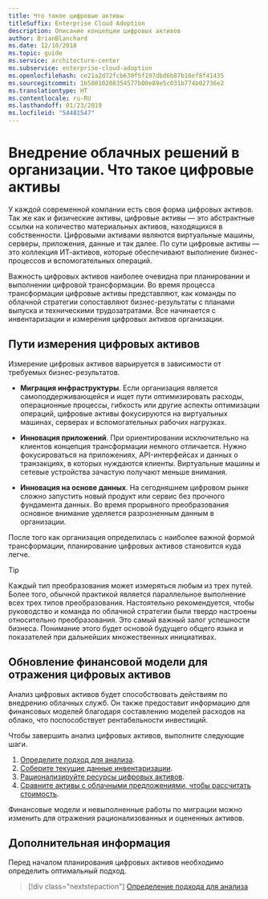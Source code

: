 ```yaml
---
title: Что такое цифровые активы
titleSuffix: Enterprise Cloud Adoption
description: Описание концепции цифровых активов
author: BrianBlanchard
ms.date: 12/10/2018
ms.topic: guide
ms.service: architecture-center
ms.subservice: enterprise-cloud-adoption
ms.openlocfilehash: ce21a2d72fcb630f5f197dbd6b87b16ef8f41435
ms.sourcegitcommit: 1b50810208354577b00e89e5c031b774b02736e2
ms.translationtype: HT
ms.contentlocale: ru-RU
ms.lasthandoff: 01/23/2019
ms.locfileid: "54481547"
---
```

# <a name="enterprise-cloud-adoption-what-is-a-digital-estate"></a>Внедрение облачных решений в организации. Что такое цифровые активы

У каждой современной компании есть своя форма цифровых активов. Так же как и физические активы, цифровые активы — это абстрактные ссылки на количество материальных активов, находящихся в собственности. Цифровыми активами являются виртуальные машины, серверы, приложения, данные и так далее. По сути цифровые активы — это коллекция ИТ-активов, которые обеспечивают выполнение бизнес-процессов и вспомогательных операций.

Важность цифровых активов наиболее очевидна при планировании и выполнении цифровой трансформации. Во время процесса трансформации цифровые активы представляют, как команды по облачной стратегии сопоставляют бизнес-результаты с планами выпуска и техническими трудозатратами. Все начинается с инвентаризации и измерения цифровых активов организации.

## <a name="how-can-a-digital-estate-be-measured"></a>Пути измерения цифровых активов

Измерение цифровых активов варьируется в зависимости от требуемых бизнес-результатов.

- **Миграция инфраструктуры**. Если организация является самоподдерживающейся и ищет пути оптимизировать расходы, операционные процессы, гибкость или другие аспекты оптимизации операций, цифровые активы фокусируются на виртуальных машинах, серверах и вспомогательных рабочих нагрузках.

- **Инновация приложений**. При ориентировании исключительно на клиентов концепция трансформации немного отличается. Нужно фокусироваться на приложениях, API-интерфейсах и данных о транзакциях, в которых нуждаются клиенты. Виртуальные машины и сетевые устройства зачастую получают меньше внимания.

- **Инновация на основе данных**. На сегодняшнем цифровом рынке сложно запустить новый продукт или сервис без прочного фундамента данных. Во время прорывного преобразования основное внимание уделяется разрозненным данным в организации.

После того как организация определилась с наиболее важной формой трансформации, планирование цифровых активов становится куда легче.

> [!TIP]
> Каждый тип преобразования может измеряться любым из трех путей. Более того, обычной практикой является параллельное выполнение всех трех типов преобразования. Настоятельно рекомендуется, чтобы руководство и команда по облачной стратегии были твердо настроены относительно преобразования. Это самый важный залог успешности бизнеса. Понимание этого будет основой будущего общего языка и показателей при дальнейших множественных инициативах.

## <a name="how-can-a-financial-model-be-updated-to-reflect-the-digital-estate"></a>Обновление финансовой модели для отражения цифровых активов

Анализ цифровых активов будет способствовать действиям по внедрению облачных служб. Он также предоставит информацию для финансовых моделей благодаря составлению моделей расходов на облако, что поспособствует рентабельности инвестиций.

Чтобы завершить анализ цифровых активов, выполните следующие шаги.

1. [Определите подход для анализа](approach.md).
1. [Соберите текущие данные инвентаризации](inventory.md).
1. [Рационализируйте ресурсы цифровых активов](rationalize.md).
1. [Сравните активы с облачными предложениями, чтобы рассчитать стоимость](calculate.md).

Финансовые модели и невыполненные работы по миграции можно изменить для отражения рационализованных и оцененных активов.

## <a name="next-steps"></a>Дополнительная информация

Перед началом планирования цифровых активов необходимо определить оптимальный подход.

> [!div class="nextstepaction"]
> [Определение подхода для анализа](approach.md)